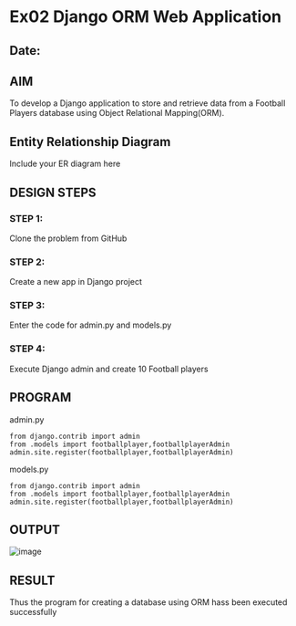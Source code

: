# Ex02 Django ORM Web Application
## Date: 

## AIM
To develop a Django application to store and retrieve data from a Football Players database using Object Relational Mapping(ORM).

## Entity Relationship Diagram

Include your ER diagram here

## DESIGN STEPS

### STEP 1:
Clone the problem from GitHub

### STEP 2:
Create a new app in Django project

### STEP 3:
Enter the code for admin.py and models.py

### STEP 4:
Execute Django admin and create 10 Football players

## PROGRAM

admin.py

```
from django.contrib import admin
from .models import footballplayer,footballplayerAdmin
admin.site.register(footballplayer,footballplayerAdmin)

```
models.py

```
from django.contrib import admin
from .models import footballplayer,footballplayerAdmin
admin.site.register(footballplayer,footballplayerAdmin)

```

## OUTPUT

![image](https://github.com/Jerushli/ORM/assets/120041243/2ac0ba67-c73f-4fbb-9de5-3cc0e5e3d558)



## RESULT
Thus the program for creating a database using ORM hass been executed successfully
